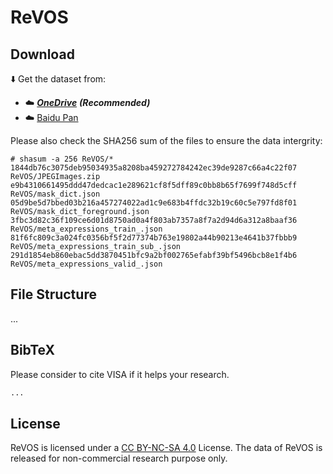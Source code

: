 # ReVOS

## Download

⬇️ Get the dataset from: 

 - ☁️ [***OneDrive***](https://mailsjlueducn-my.sharepoint.com/:f:/g/personal/yancl9918_mails_jlu_edu_cn/Ek3rFeIbNZtAv8kxVxr5n6sBoJZWbVZXHFxWYYxIq7kFKQ?e=Hx2JVd) ***(Recommended)***
 - ☁️ [Baidu Pan](https://pan.baidu.com/s/18cj1BdJFhG9JVvEC9G4M9Q?pwd=visa)

 Please also check the SHA256 sum of the files to ensure the data intergrity:
 ```
# shasum -a 256 ReVOS/*
1844db76c3075deb95034935a8208ba459272784242ec39de9287c66a4c22f07  ReVOS/JPEGImages.zip
e9b4310661495ddd47dedcac1e289621cf8f5dff89c0bb8b65f7699f748d5cff  ReVOS/mask_dict.json
05d9be5d7bbed03b216a457274022ad1c9e683b4ffdc32b19c60c5e797fd8f01  ReVOS/mask_dict_foreground.json
3fbc3d82c36f109ce6d01d8750ad0a4f803ab7357a8f7a2d94d6a312a8baaf36  ReVOS/meta_expressions_train_.json
81f6fc809c3a024fc0356bf5f2d77374b763e19802a44b90213e4641b37fbbb9  ReVOS/meta_expressions_train_sub_.json
291d1854eb860ebac5dd3870451bfc9a2bf002765efabf39bf5496bcb8e1f4b6  ReVOS/meta_expressions_valid_.json
 ```

## File Structure
...

## BibTeX
Please consider to cite VISA if it helps your research.

```latex
...
```

## License
ReVOS is licensed under a [CC BY-NC-SA 4.0](https://creativecommons.org/licenses/by-nc-sa/4.0/) License. The data of ReVOS is released for non-commercial research purpose only.
